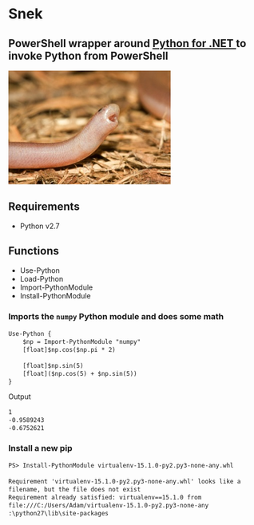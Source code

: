 # Snek

## PowerShell wrapper around [Python for .NET ](https://github.com/pythonnet/pythonnet) to invoke Python from PowerShell

![](./snek.jpg)

## Requirements

* Python v2.7

## Functions 

* Use-Python
* Load-Python
* Import-PythonModule
* Install-PythonModule

### Imports the `numpy` Python module and does some math

```
Use-Python {
    $np = Import-PythonModule "numpy"
    [float]$np.cos($np.pi * 2)

    [float]$np.sin(5)
    [float]($np.cos(5) + $np.sin(5))
}
```

Output

```
1
-0.9589243
-0.6752621
```

### Install a new pip

```
PS> Install-PythonModule virtualenv-15.1.0-py2.py3-none-any.whl

Requirement 'virtualenv-15.1.0-py2.py3-none-any.whl' looks like a filename, but the file does not exist
Requirement already satisfied: virtualenv==15.1.0 from file:///C:/Users/Adam/virtualenv-15.1.0-py2.py3-none-any
:\python27\lib\site-packages
```